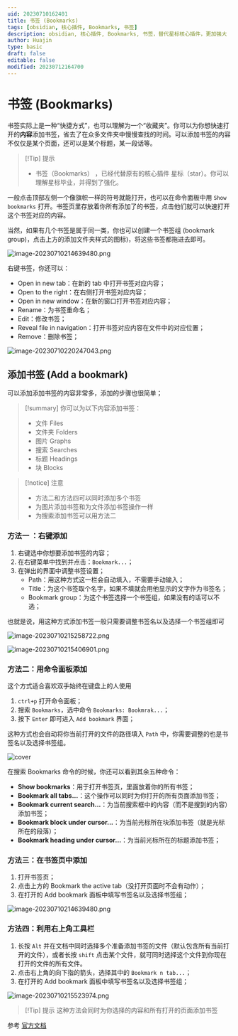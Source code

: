 ```yaml
---
uid: 20230710162401
title: 书签 (Bookmarks)
tags: [obsidian, 核心插件, Bookmarks, 书签]
description: obsidian, 核心插件, Bookmarks, 书签，替代星标核心插件，更加强大
author: Huajin
type: basic
draft: false
editable: false
modified: 20230712164700
---
```


# 书签 (Bookmarks)

书签实际上是一种“快捷方式”，也可以理解为一个“收藏夹”。你可以为你想快速打开的**内容**添加书签，省去了在众多文件夹中慢慢查找的时间。可以添加书签的内容不仅仅是某个页面，还可以是某个标题，某一段话等。

> [!Tip] 提示
> - 书签（Bookmarks） ，已经代替原有的核心插件 星标（star）。你可以理解星标毕业，并得到了强化。

一般点击顶部左侧一个像旗帜一样的符号就能打开，也可以在命令面板中用 `Show bookmarks` 打开。书签页里存放着你所有添加了的书签，点击他们就可以快速打开这个书签对应的内容。

当然，如果有几个书签是属于同一类，你也可以创建一个书签组 (bookmark group)，点击上方的添加文件夹样式的图标)，将这些书签都拖进去即可。

![image-20230710214639480.png](https://cdn.pkmer.cn/images/image-20230710214639480.png!pkmer)

右键书签，你还可以：

- Open in new tab：在新的 tab 中打开书签对应内容；
- Open to the right：在右侧打开书签对应内容；
- Open in new window：在新的窗口打开书签对应内容；
- Rename：为书签重命名；
- Edit：修改书签；
- Reveal file in navigation：打开书签对应内容在文件中的对应位置；
- Remove：删除书签；

![image-20230710220247043.png](https://cdn.pkmer.cn/images/image-20230710220247043.png!pkmer)

## 添加书签 (Add a bookmark)

可以添加添加书签的内容非常多，添加的步骤也很简单；

> [!summary] 你可以为以下内容添加书签：
> - 文件 Files
>- 文件夹 Folders
>- 图片 Graphs
>- 搜索 Searches
>- 标题 Headings
>- 块 Blocks

> [!notice] 注意
> - 方法二和方法四可以同时添加多个书签
> - 为图片添加书签和为文件添加书签操作一样
> - 为搜索添加书签可以用方法二

### 方法一 ：右键添加

1. 右键选中你想要添加书签的内容；
2. 在右键菜单中找到并点击：`Bookmark...`；
3. 在弹出的界面中调整书签设置；
	- Path：用这种方式这一栏会自动填入，不需要手动输入；
	- Title：为这个书签取个名字，如果不填就会用他显示的文字作为书签名；
	- Bookmark group：为这个书签选择一个书签组，如果没有的话可以不选；

也就是说，用这种方式添加书签一般只需要调整书签名以及选择一个书签组即可

![image-20230710215258722.png](https://cdn.pkmer.cn/images/image-20230710215258722.png!pkmer)

![image-20230710215406901.png](https://cdn.pkmer.cn/images/image-20230710215406901.png!pkmer)

### 方法二：用命令面板添加

这个方式适合喜欢双手始终在键盘上的人使用

1. `ctrl+p` 打开命令面板；
2. 搜索 `Bookmarks`，选中命令 `Bookmarks: Bookmrak...`；
3. 按下 `Enter` 即可进入 `Add bookmark` 界面；

这种方式也会自动将你当前打开的文件的路径填入 `Path` 中，你需要调整的也是书签名以及选择书签组。

![cover](https://cdn.pkmer.cn/images/image-20230710210547082.png!pkmer)

在搜索 Bookmarks 命令的时候，你还可以看到其余五种命令：

- **Show bookmarks**：用于打开书签页，里面放着你的所有书签；
- **Bookmark all tabs...**：这个操作可以同时为你打开的所有页面添加书签；
- **Bookmark current search...**：为当前搜索框中的内容（而不是搜到的内容）添加书签；
- **Bookmark block under cursor...**：为当前光标所在块添加书签（就是光标所在的段落）；
- **Bookmark heading under cursor...**：为当前光标所在的标题添加书签；

### 方法三：在书签页中添加

1. 打开书签页；
2. 点击上方的 Bookmark the active tab（没打开页面时不会有动作）；
3. 在打开的 Add bookmark 面板中填写书签名以及选择书签组；

![image-20230710214639480.png](https://cdn.pkmer.cn/images/image-20230710214639480.png!pkmer)

### 方法四：利用右上角工具栏

1. 长按 `Alt` 并在文档中同时选择多个准备添加书签的文件（默认包含所有当前打开的文件），或者长按 `shift` 点击某个文件，就可同时选择这个文件到你现在打开的文件的所有文件。
2. 点击右上角的向下指的箭头，选择其中的 `Bookmark n tab...`；
3. 在打开的 Add bookmark 面板中填写书签名以及选择书签组；

![image-20230710215523974.png](https://cdn.pkmer.cn/images/image-20230710215523974.png!pkmer)

>[!Tip] 提示
>这种方法会同时为你选择的内容和所有打开的页面添加书签

参考 [官方文档](https://help.obsidian.md/Plugins/Bookmarks)